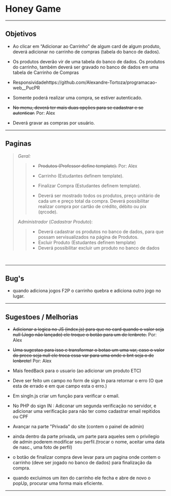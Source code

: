 # Honey Game


---

## Objetivos



- Ao clicar em “Adicionar ao Carrinho” de algum card de algum produto, deverá adicionar no carrinho de compras (tabela do banco de dados).

- Os produtos deverão vir de uma tabela do banco de  dados. Os produtos do carrinho, também deverá ser gravado no banco de dados em uma tabela de Carrinho de Compras

- Responsividadehttps://github.com/Alexandre-Tortoza/programacao-web__PucPR

- Somente poderá realizar uma compra, se estiver autenticado.

- ~~No menu, deverá ter mais duas opções para se cadastrar e se autenticar.~~ Por: Alex

- Deverá gravar as compras por usuário.

---

## Paginas



>*Geral:*
>
>> - ~~Produtos (Professor define template).~~ Por: Alex
>>
>> - Carrinho (Estudantes definem template).
>>
>> - Finalizar Compra (Estudantes definem template).
>>
>> - Deverá ser mostrado todos os produtos, preço unitário de cada um e preço total da compra. Deverá possibilitar realizar compra por cartão de crédito, débito ou pix (qrcode).
>
> *Administrador* (*Cadastrar Produto*): 
>
>> - Deverá cadastrar os produtos no banco de dados, para que possam servisualizados na página de Produtos.
>> - Excluir Produto (Estudantes definem template)
>> - Deverá possibilitar excluir um produto no banco de dados

<br>

---

## Bug's



- quando adiciona jogos F2P o carrinho quebra e adiciona outro jogo no lugar.


---

## Sugestoes / Melhorias



- ~~Adicionar a logica no JS (index.js) para que no card quando o valor seja null (Jogo não lançado) ele troque o botão para um de lenbrete.~~ Por: Alex

- ~~Uma sugestao para isso e transformar o botao um uma var, caso o valor do preco seja null ele troca essa var para uma onde o bnt seja o de lenbrete!~~ Por: Alex

- Mais feedBack para o usuario (ao adicionar um produto ETC)

- Deve ser feito um campo no form de sign In para retornar o erro (O que esta de errado e em que campo esta o erro.)

- Em singIn.js criar um função para verificar o email.

- No PHP do sign IN : Adiconar um segunda verificação no servidor, e adicionar uma verificação para não ter como cadastrar email repitidos ou CPF

- Avançar na parte "Privada" do site (contem o painel de admin)

- ainda dentro da parte privada, um parte para aqueles sem o privilegio de admin poderem modificar seu perfil.(trocar o nome, aceitar uma data de nasc., uma foto de perfil)

- o botão de finalizar compra deve levar para um pagina onde contem o carrinho (deve ser jogado no banco de dados) para finalização da compra.

- quando excluimos um iten do carrinho ele fecha e abre de novo o popUp, procurar uma forma mais eficiente.

---